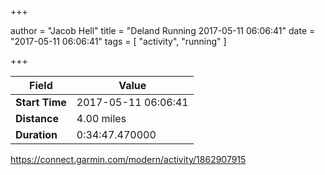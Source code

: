 +++

author = "Jacob Hell"
title = "Deland Running 2017-05-11 06:06:41"
date = "2017-05-11 06:06:41"
tags = [
    "activity", "running"
]

+++

<!--more-->

|Field  |Value  |
|--- | --- |
|**Start Time**|2017-05-11 06:06:41|
|**Distance**|4.00 miles|
|**Duration**|0:34:47.470000|

https://connect.garmin.com/modern/activity/1862907915